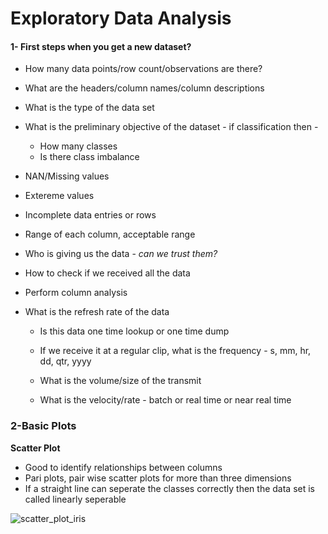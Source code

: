 # Exploratory Data Analysis



#### 1- First steps when you get a new dataset?

* How many data points/row count/observations are there?
* What are the headers/column names/column descriptions
* What is the type of the data set
* What is the preliminary objective of the dataset - if classification then - 
  * How many classes
  * Is there class imbalance 

* NAN/Missing values 

* Extereme values 

* Incomplete data entries or rows 

* Range of each column, acceptable range 

* Who is giving us the data - *can we trust them?*

* How to check if we received all the data 

* Perform column analysis

* What is the refresh rate of the data

  * Is this data one time lookup or one time dump

  * If we receive it at a regular clip, what is the frequency - s, mm, hr, dd, qtr, yyyy

  * What is the volume/size of the transmit

  * What is the velocity/rate - batch or real time or near real time 


### 2-Basic Plots 

 **Scatter Plot** 

* Good to identify relationships between columns 
* Pari plots, pair wise scatter plots for more than three dimensions 
* If a straight line can seperate the classes correctly then the data set is called linearly seperable 

![scatter_plot_iris](~/images/scatter_plot_iris.png)     

